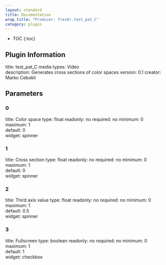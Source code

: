 ```yaml
---
layout: standard
title: Documentation
wrap_title: "Producer: frei0r.test_pat_C"
category: plugin
---
```

* TOC
{:toc}

## Plugin Information

title: test_pat_C
media types:
Video  
description: Generates cross sections of color spaces
version: 0.1
creator: Marko Cebokli

## Parameters

### 0

title: Color space  type: float
readonly: no
required: no
minimum: 0  
maximum: 1  
default: 0  
widget: spinner  

### 1

title: Cross section  type: float
readonly: no
required: no
minimum: 0  
maximum: 1  
default: 0  
widget: spinner  

### 2

title: Third axis value  type: float
readonly: no
required: no
minimum: 0  
maximum: 1  
default: 0.5  
widget: spinner  

### 3

title: Fullscreen  type: boolean
readonly: no
required: no
minimum: 0  
maximum: 1  
default: 1  
widget: checkbox  

